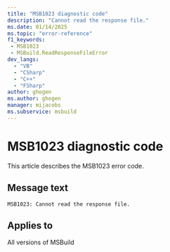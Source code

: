 ```yaml
---
title: "MSB1023 diagnostic code"
description: "Cannot read the response file."
ms.date: 01/14/2025
ms.topic: "error-reference"
f1_keywords:
 - MSB1023
 - MSBuild.ReadResponseFileError
dev_langs:
  - "VB"
  - "CSharp"
  - "C++"
  - "FSharp"
author: ghogen
ms.author: ghogen
manager: mijacobs
ms.subservice: msbuild
---
```


# MSB1023 diagnostic code

<!-- :::ErrorDefinitionDescription::: -->
<!-- :::editable-content name="introDescription"::: -->
This article describes the MSB1023 error code.
<!-- :::editable-content-end::: -->

## Message text

`MSB1023: Cannot read the response file.`

<!-- :::editable-content name="postOutputDescription"::: -->
<!--
{StrBegin="MSBUILD : error MSB1023: "}UE: This error is shown when the response file cannot be read off disk.
    LOCALIZATION: The prefix "MSBUILD : error MSBxxxx:" should not be localized. {0} contains a localized message explaining
    why the response file could not be read -- this message comes from the CLR/FX.
-->
<!-- :::editable-content-end::: -->
<!-- :::ErrorDefinitionDescription-end::: -->

## Applies to

All versions of MSBuild
